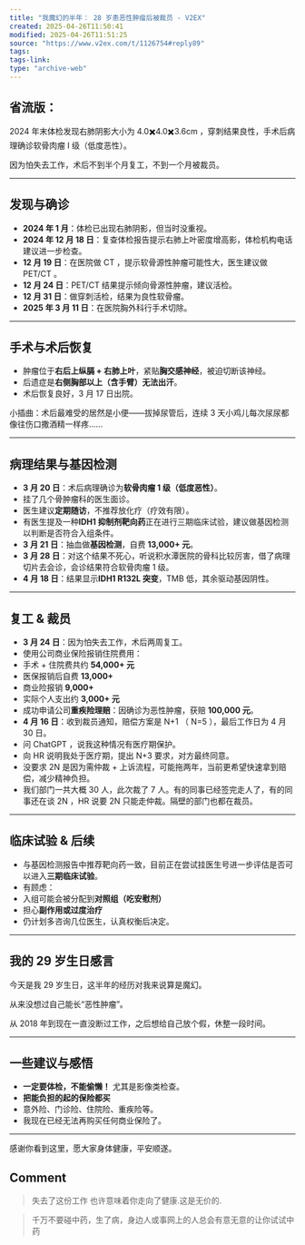 ```yaml
---
title: "我魔幻的半年： 28 岁患恶性肿瘤后被裁员 - V2EX"
created: 2025-04-26T11:50:41
modified: 2025-04-26T11:51:25
source: "https://www.v2ex.com/t/1126754#reply89"
tags:
tags-link:
type: "archive-web"
---
```


## 省流版：

2024 年末体检发现右肺阴影大小为 4.0✖️4.0✖️3.6cm ，穿刺结果良性，手术后病理确诊软骨肉瘤 I 级（低度恶性）。

因为怕失去工作，术后不到半个月复工，不到一个月被裁员。

---

## 发现与确诊

- **2024 年 1 月**：体检已出现右肺阴影，但当时没重视。
- **2024 年 12 月 18 日**：复查体检报告提示右肺上叶密度增高影，体检机构电话建议进一步检查。
- **12 月 19 日**：在医院做 CT ，提示软骨源性肿瘤可能性大，医生建议做 PET/CT 。
- **12 月 24 日**：PET/CT 结果提示倾向骨源性肿瘤，建议活检。
- **12 月 31 日**：做穿刺活检，结果为良性软骨瘤。
- **2025 年 3 月 11 日**：在医院胸外科行手术切除。

---

## 手术与术后恢复

- 肿瘤位于**右后上纵膈 + 右肺上叶**，紧贴**胸交感神经**，被迫切断该神经。
- 后遗症是**右侧胸部以上（含手臂）无法出汗**。
- 术后恢复良好，3 月 17 日出院。

小插曲：术后最难受的居然是小便——拔掉尿管后，连续 3 天小鸡儿每次尿尿都像往伤口撒酒精一样疼……

---

## 病理结果与基因检测

- **3 月 20 日**：术后病理确诊为**软骨肉瘤 1 级（低度恶性）**。
- 挂了几个骨肿瘤科的医生面诊。
- 医生建议**定期随访**，不推荐放化疗（疗效有限）。
- 有医生提及一种**IDH1 抑制剂靶向药**正在进行三期临床试验，建议做基因检测以判断是否符合入组条件。
- **3 月 21 日**：抽血做**基因检测**，自费 **13,000+ 元**。
- **3 月 28 日**：对这个结果不死心，听说积水潭医院的骨科比较厉害，借了病理切片去会诊，会诊结果符合软骨肉瘤 1 级。
- **4 月 18 日**：结果显示**IDH1 R132L 突变**，TMB 低，其余驱动基因阴性。

---

## 复工 & 裁员

- **3 月 24 日**：因为怕失去工作，术后两周复工。
- 使用公司商业保险报销住院费用：
- 手术 + 住院费共约 **54,000+ 元**
- 医保报销后自费 **13,000+**
- 商业险报销 **9,000+**
- 实际个人支出约 **3,000+ 元**
- 成功申请公司**重疾险理赔**：因确诊为恶性肿瘤，获赔 **100,000 元**。
- **4 月 16 日**：收到裁员通知，赔偿方案是 N+1 （ N=5 ），最后工作日为 4 月 30 日。
- 问 ChatGPT ，说我这种情况有医疗期保护。
- 向 HR 说明我处于医疗期，提出 N+3 要求，对方最终同意。
- 没要求 2N 是因为需仲裁 + 上诉流程，可能拖两年，当前更希望快速拿到赔偿，减少精神负担。
- 我们部门一共大概 30 人，此次裁了 7 人。有的同事已经签完走人了，有的同事还在谈 2N ，HR 说要 2N 只能走仲裁。隔壁的部门也都在裁员。

---

## 临床试验 & 后续

- 与基因检测报告中推荐靶向药一致，目前正在尝试挂医生号进一步评估是否可以进入**三期临床试验**。
- 有顾虑：
- 入组可能会被分配到**对照组（吃安慰剂）**
- 担心**副作用或过度治疗**
- 仍计划多咨询几位医生，认真权衡后决定。

---

## 我的 29 岁生日感言

今天是我 29 岁生日，这半年的经历对我来说算是魔幻。

从来没想过自己能长“恶性肿瘤”。

从 2018 年到现在一直没断过工作，之后想给自己放个假，休整一段时间。

---

## 一些建议与感悟

- **一定要体检，不能偷懒！** 尤其是影像类检查。
- **把能负担的起的保险都买**
- 意外险、门诊险、住院险、重疾险等。
- 我现在已经无法再购买任何商业保险了。

---

感谢你看到这里，愿大家身体健康，平安顺遂。

## Comment

> 失去了这份工作 也许意味着你走向了健康.这是无价的.

> 千万不要碰中药，生了病，身边人或事网上的人总会有意无意的让你试试中药
